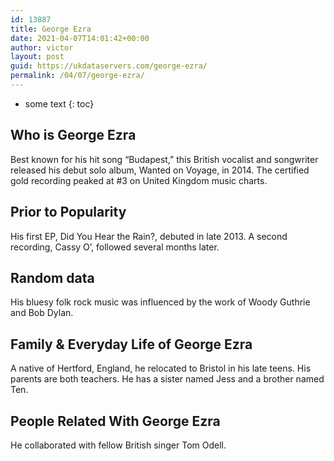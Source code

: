 ```yaml
---
id: 13887
title: George Ezra
date: 2021-04-07T14:01:42+00:00
author: victor
layout: post
guid: https://ukdataservers.com/george-ezra/
permalink: /04/07/george-ezra/
---
```


* some text
{: toc}


## Who is George Ezra



Best known for his hit song &#8220;Budapest,&#8221; this British vocalist and songwriter released his debut solo album, Wanted on Voyage, in 2014. The certified gold recording peaked at #3 on United Kingdom music charts.

                
                
                
## Prior to Popularity



His first EP, Did You Hear the Rain?, debuted in late 2013. A second recording, Cassy O&#8217;, followed several months later.

                
                
                
## Random data



His bluesy folk rock music was influenced by the work of Woody Guthrie and Bob Dylan.

                
                
                
## Family & Everyday Life of George Ezra



A native of Hertford, England, he relocated to Bristol in his late teens. His parents are both teachers. He has a sister named Jess and a brother named Ten.

                
                
                
## People Related With George Ezra



He collaborated with fellow British singer Tom Odell.

                
              
            
          
          
          